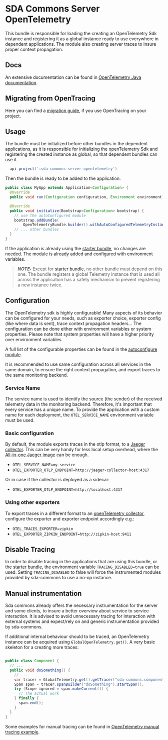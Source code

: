 # SDA Commons Server OpenTelemetry

This bundle is responsible for loading the creating an OpenTelemetry Sdk instance and registering it as a global instance ready to use everywhere in dependent applications.
The module also creating server traces to insure proper context propagation.

## Docs
An extensive documentation can be found in [OpenTelemetry Java documentation](https://opentelemetry.io/docs/instrumentation/java/).

## Migrating from OpenTracing
Here you can find a [migration guide](https://github.com/SDA-SE/sda-dropwizard-commons/tree/main/docs/migration-guides/MIGRATION_GUIDE_v2_to_v3.md), if you use OpenTracing on your project.

## Usage

The bundle must be initialized before other bundles in the dependent applications, as it is responsible for initializing the openTelemetry Sdk and registering the created instance as global, so that dependent bundles can use it.

```groovy
  api project(':sda-commons-server-opentelemetry')
```

Then the bundle is ready to be added to the application.

```java
public class MyApp extends Application<Configuration> {
  @Override
  public void run(Configuration configuration, Environment environment) {}

  @Override
  public void initialize(Bootstrap<Configuration> bootstrap) {
    // use the autoConfigured module
    bootstrap.addBundle(
        OpenTelemetryBundle.builder().withAutoConfiguredTelemetryInstance().build());
    // ... other bundles  
  }
}
```

If the application is already using the [starter bundle](./starter.md), no changes are needed.
The module is already added and configured with environment variables.

> **_NOTE:_** Except for [starter bundle](./starter.md), no other bundle must depend on this one. The bundle registers a global Telemetry instance that is used all across the application has a safety mechanism to prevent registering a new instance twice.
> 
## Configuration

The OpenTelemetry sdk is highly configurable! Many aspects of its behavior can be configured for your needs, such as exporter choice, exporter config (like where data is sent), trace context propagation headers...
The configuration can be done either with environment variables or system properties. Please note that system properties will have a higher priority over environment variables.

A full list of the configurable properties can be found in the [autoconfigure module](https://github.com/open-telemetry/opentelemetry-java/tree/main/sdk-extensions/autoconfigure#exporters).

It is recommended to use same configuration across all services in the same domain, to ensure the right context propagation, and export traces to the same monitoring backend.

### Service Name

The service name is used to identify the source (the sender) of the received telemetry data in the monitoring backend. Therefore, it's important that every service has a unique name.
To provide the application with a custom name for each deployment, the `OTEL_SERVICE_NAME` environment variable must be used.

### Basic configuration

By default, the module exports traces in the otlp format, to a [Jaeger collector](https://hub.docker.com/r/jaegertracing/jaeger-collector/). This can be very handy for less local setup overhead, where the [All-in-one Jaeger image](https://www.jaegertracing.io/docs/1.55/getting-started/#all-in-one) can be enough.
- `OTEL_SERVICE_NAME=my-service`
- `OTEL_EXPORTER_OTLP_ENDPOINT=http://jaeger-collector-host:4317`

Or in case if the collector is deployed as a sidecar:
- `OTEL_EXPORTER_OTLP_ENDPOINT=http://localhost:4317`

### Using other exporters
To export traces in a different format to an [openTelemetry collector](https://opentelemetry.io/docs/collector/),
configure the exporter and exporter endpoint accordingly e.g.:
- `OTEL_TRACES_EXPORTER=zipkin`
- `OTEL_EXPORTER_ZIPKIN_ENDPOINT=http://zipkin-host:9411`

## Disable Tracing

In order to disable tracing in the applications that are using this bundle, or the [starter bundle](./starter.md), the environment variable `TRACING_DISABLED=true` can be used.
Setting `TRACING_DISABLED` to false will force the instrumented modules provided by sda-commons to use a no-op instance.

## Manual instrumentation

Sda commons already offers the necessary instrumentation for the server and some clients, to insure a better overview about service to service interaction.
It is advised to avoid unnecessary tracing for interaction with external systems and expect/rely on and generic instrumentation provided by sda-commons.

If additional internal behaviour should to be traced, an OpenTelemetry instance can be acquired using `GlobalOpenTelemetry.get()`.
A very basic skeleton for a creating more traces:
```java

public class Component {
  // ...
  public void doSomething() {
    // ...
    var tracer = GlobalTelemetry.get().getTracer("sda-commons.component");
    Span span = tracer.spanBuilder("doSomething").startSpan();
    try (Scope ignored = span.makeCurrent()) {
      // The actual work
    } finally {
      span.end();
    }
  }
}
```

Some examples for manual tracing can be found in [OpenTelemetry manual tracing example](./server-opentelemetry-example.md).
